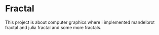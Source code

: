# Fractal
This project is about computer graphics where i implemented mandelbrot fractal and julia fractal and some more fractals.
